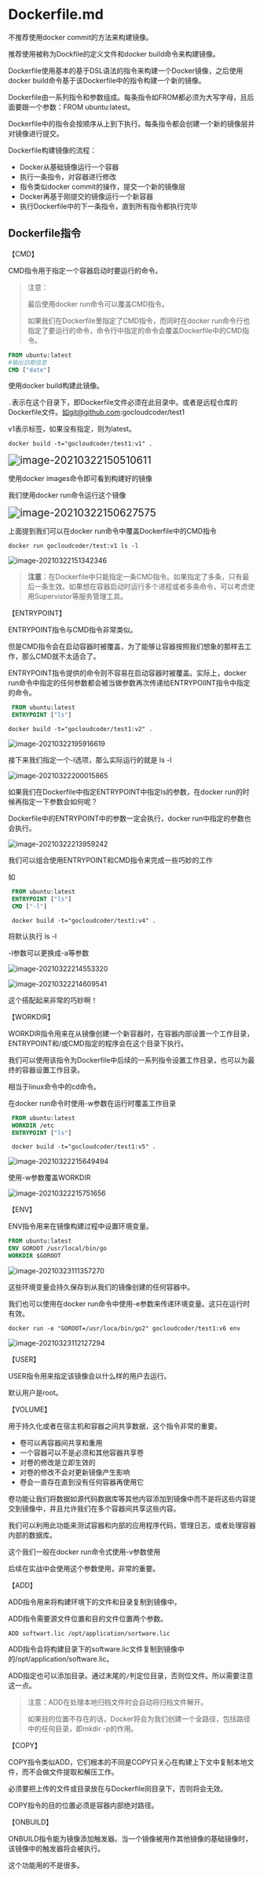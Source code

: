 # Dockerfile.md

不推荐使用docker commit的方法来构建镜像。

推荐使用被称为Dockfile的定义文件和docker build命令来构建镜像。

Dockerfile使用基本的基于DSL语法的指令来构建一个Docker镜像，之后使用docker build命令基于该Dockerfile中的指令构建一个新的镜像。

Dockerfile由一系列指令和参数组成。每条指令如FROM都必须为大写字母，且后面要跟一个参数：FROM ubuntu:latest。

Dockerfile中的指令会按顺序从上到下执行。每条指令都会创建一个新的镜像层并对镜像进行提交。

Dockerfile构建镜像的流程：

* Docker从基础镜像运行一个容器
* 执行一条指令，对容器进行修改
* 指令类似docker commit的操作，提交一个新的镜像层
* Docker再基于刚提交的镜像运行一个新容器
* 执行Dockerfile中的下一条指令，直到所有指令都执行完毕

## Dockerfile指令

【CMD】

CMD指令用于指定一个容器启动时要运行的命令。

> 注意：
>
> 最后使用docker run命令可以覆盖CMD指令。
>
> 如果我们在Dockerfile里指定了CMD指令，而同时在docker run命令行也指定了要运行的命令，命令行中指定的命令会覆盖Dockerfile中的CMD指令。

```Dockerfile
FROM ubuntu:latest
#输出日期信息
CMD ["date"]
```

使用docker build构建此镜像。

`.`表示在这个目录下，即Dockerfile文件必须在此目录中。或者是远程仓库的Dockerfile文件。如git@github.com:gocloudcoder/test1

v1表示标签，如果没有指定，则为latest。

```shell
docker build -t="gocloudcoder/test1:v1" .
```

<img src="http://picture.nj-jay.com/image-20210322150510611.png" alt="image-20210322150510611" style="zoom:150%;" />

使用docker images命令即可看到构建好的镜像

我们使用docker run命令运行这个镜像

<img src="http://picture.nj-jay.com/image-20210322150627575.png" alt="image-20210322150627575" style="zoom:150%;" />

上面提到我们可以在docker run命令中覆盖Dockerfile中的CMD指令

```shell
docker run gocloudcoder/test:v1 ls -l
```

![image-20210322151342346](http://picture.nj-jay.com/image-20210322151342346.png)

> **注意**：在Dockerfile中只能指定一条CMD指令。如果指定了多条，只有最后一条生效。如果想在容器启动时运行多个进程或者多条命令，可以考虑使用Supervistor等服务管理工具。

【ENTRYPOINT】

  ENTRYPOINT指令与CMD指令非常类似。

但是CMD指令会在启动容器时被覆盖，为了能够让容器按照我们想象的那样去工作，那么CMD就不太适合了。

ENTRYPOINT指令提供的命令则不容易在启动容器时被覆盖。实际上，docker run命令中指定的任何参数都会被当做参数再次传递给ENTRYPOIINT指令中指定的命令。

```Dockerfile
 FROM ubuntu:latest
 ENTRYPOINT ["ls"]
```

```shell
docker build -t="gocloudcoder/test1:v2" .
```

![image-20210322195916619](http://picture.nj-jay.com/image-20210322195916619.png)

接下来我们指定一个-l选项，那么实际运行的就是 ls -l

![image-20210322200015865](http://picture.nj-jay.com/image-20210322200015865.png)

如果我们在Dockerfile中指定ENTRYPOINT中指定ls的参数，在docker run的时候再指定一下参数会如何呢？

Dockerfile中的ENTRYPOINT中的参数一定会执行，docker run中指定的参数也会执行。

![image-20210322213959242](http://picture.nj-jay.com/image-20210322213959242.png)

我们可以组合使用ENTRYPOINT和CMD指令来完成一些巧妙的工作

如

```Dockerfile
 FROM ubuntu:latest
 ENTRYPOINT ["ls"]
 CMD ["-l"]
```

```shell
 docker build -t="gocloudcoder/test1:v4" .
```

将默认执行 ls -l

-l参数可以更换成-a等参数

![image-20210322214553320](http://picture.nj-jay.com/image-20210322214553320.png)

![image-20210322214609541](http://picture.nj-jay.com/image-20210322214609541.png)

这个搭配起来非常的巧妙啊！

【WORKDIR】

WORKDIR指令用来在从镜像创建一个新容器时，在容器内部设置一个工作目录，ENTRYPOINT和/或CMD指定的程序会在这个目录下执行。

我们可以使用该指令为Dockerfile中后续的一系列指令设置工作目录，也可以为最终的容器设置工作目录。

相当于linux命令中的cd命令。

在docker run命令时使用-w参数在运行时覆盖工作目录

```Dockerfile
 FROM ubuntu:latest
 WORKDIR /etc
 ENTRYPOINT ["ls"]
```

```shell
 docker build -t="gocloudcoder/test1:v5" .
```

![image-20210322215649494](http://picture.nj-jay.com/image-20210322215649494.png)

使用-w参数覆盖WORKDIR

![image-20210322215751656](http://picture.nj-jay.com/image-20210322215751656.png)

【ENV】

ENV指令用来在镜像构建过程中设置环境变量。

```Dockerfile
FROM ubuntu:latest
ENV GOROOT /usr/local/bin/go
WORKDIR $GOROOT
```

![image-20210323111357270](http://picture.nj-jay.com/image-20210323111357270.png)

这些环境变量会持久保存到从我们的镜像创建的任何容器中。

我们也可以使用在docker run命令中使用-e参数来传递环境变量。这只在运行时有效。

```shell
docker run -e "GOROOT=/usr/loca/bin/go2" gocloudcoder/test1:v6 env
```

![image-20210323112127294](http://picture.nj-jay.com/image-20210323112127294.png)

【USER】

USER指令用来指定该镜像会以什么样的用户去运行。

默认用户是root。

【VOLUME】

用于持久化或者在宿主机和容器之间共享数据，这个指令非常的重要。

* 卷可以再容器间共享和重用
* 一个容器可以不是必须和其他容器共享卷
* 对卷的修改是立即生效的
* 对卷的修改不会对更新镜像产生影响
* 卷会一直存在直到没有任何容器再使用它

卷功能让我们将数据如源代码数据库等其他内容添加到镜像中而不是将这些内容提交到镜像中，并且允许我们在多个容器间共享这些内容。

我们可以利用此功能来测试容器和内部的应用程序代码，管理日志，或者处理容器内部的数据库。

这个我们一般在docker run命令式使用-v参数使用

后续在实战中会使用这个参数使用，非常的重要。

【ADD】

ADD指令用来将构建环境下的文件和目录复制到镜像中。

ADD指令需要源文件位置和目的文件位置两个参数。

```shell
ADD softwart.lic /opt/application/sortware.lic
```

ADD指令会将构建目录下的software.lic文件复制到镜像中的/opt/application/software.lic。

ADD指定也可以添加目录。通过末尾的`/`判定位目录，否则位文件。所以需要注意这一点。

> 注意：ADD在处理本地归档文件时会自动将归档文件解开。
>
> 如果目的位置不存在的话，Docker将会为我们创建一个全路径，包括路径中的任何目录，即mkdir -p的作用。

【COPY】

COPY指令类似ADD，它们根本的不同是COPY只关心在构建上下文中复制本地文件，而不会做文件提取和解压工作。

必须要把上传的文件或目录放在与Dockerfile同目录下，否则将会无效。

COPY指令的目的位置必须是容器内部绝对路径。

【ONBUILD】

ONBUILD指令能为镜像添加触发器。当一个镜像被用作其他镜像的基础镜像时，该镜像中的触发器将会被执行。

这个功能用的不是很多。

